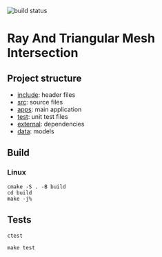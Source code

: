 ![build status](https://github.com/chessplayer123/ray-mesh-intersection/actions/workflows/cmake-multi-platform.yml/badge.svg)
# Ray And Triangular Mesh Intersection

## Project structure
- [include](include/): header files
- [src](src/): source files
- [apps](apps/): main application
- [test](test/): unit test files
- [external](extern/): dependencies
- [data](data/): models


## Build
### Linux
```
cmake -S . -B build
cd build
make -j%
```

## Tests
```
ctest
```
```
make test
```
